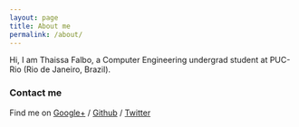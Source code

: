 ```yaml
---
layout: page
title: About me
permalink: /about/
---
```


Hi, I am Thaissa Falbo, a Computer Engineering undergrad student at PUC-Rio (Rio de Janeiro, Brazil).

### Contact me

Find me on [Google+][google] / [Github][github] / [Twitter][Twitter]


[github]: https://github.com/tfalbo
[google]: https://plus.google.com/+ThaissaFalbo
[twitter]: https://twitter.com/t_falbolous
